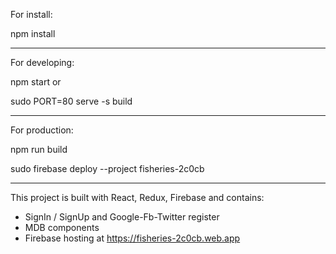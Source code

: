For install:

npm install

---------------------------------------------------

For developing:

npm start   or

sudo PORT=80 serve -s build

---------------------------------------------------

For production:

npm run build 

sudo firebase deploy --project fisheries-2c0cb

---------------------------------------------------

This project is built with React, Redux, Firebase and contains:
   - SignIn / SignUp and Google-Fb-Twitter register
   - MDB components
   - Firebase hosting at https://fisheries-2c0cb.web.app